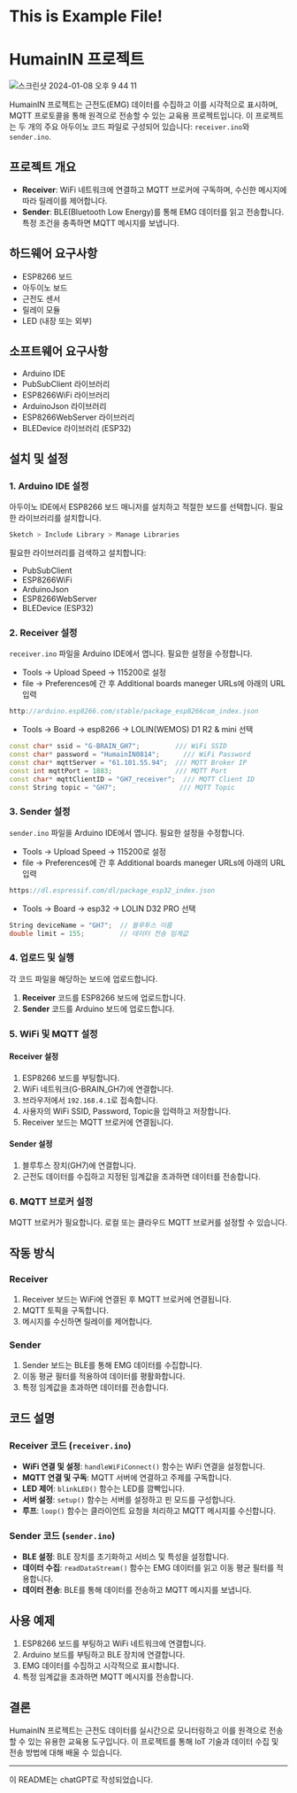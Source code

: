 # This is Example File!

# HumainIN 프로젝트

![스크린샷 2024-01-08 오후 9 44 11](https://github.com/doma17/OrderIt/assets/67214970/8dfd508c-5a5c-4d44-a04c-a3131a9d9674)

HumainIN 프로젝트는 근전도(EMG) 데이터를 수집하고 이를 시각적으로 표시하며, MQTT 프로토콜을 통해 원격으로 전송할 수 있는 교육용 프로젝트입니다. 이 프로젝트는 두 개의 주요 아두이노 코드 파일로 구성되어 있습니다: `receiver.ino`와 `sender.ino`. 

## 프로젝트 개요

- **Receiver**: WiFi 네트워크에 연결하고 MQTT 브로커에 구독하며, 수신한 메시지에 따라 릴레이를 제어합니다.
- **Sender**: BLE(Bluetooth Low Energy)를 통해 EMG 데이터를 읽고 전송합니다. 특정 조건을 충족하면 MQTT 메시지를 보냅니다.

## 하드웨어 요구사항

- ESP8266 보드
- 아두이노 보드
- 근전도 센서
- 릴레이 모듈
- LED (내장 또는 외부)

## 소프트웨어 요구사항

- Arduino IDE
- PubSubClient 라이브러리
- ESP8266WiFi 라이브러리
- ArduinoJson 라이브러리
- ESP8266WebServer 라이브러리
- BLEDevice 라이브러리 (ESP32)

## 설치 및 설정

### 1. Arduino IDE 설정

아두이노 IDE에서 ESP8266 보드 매니저를 설치하고 적절한 보드를 선택합니다. 필요한 라이브러리를 설치합니다.

```bash
Sketch > Include Library > Manage Libraries
```

필요한 라이브러리를 검색하고 설치합니다:
- PubSubClient
- ESP8266WiFi
- ArduinoJson
- ESP8266WebServer
- BLEDevice (ESP32)

### 2. Receiver 설정

`receiver.ino` 파일을 Arduino IDE에서 엽니다. 필요한 설정을 수정합니다.

- Tools → Upload Speed → 115200로 설정
- file → Preferences에 간 후 Additional boards maneger URLs에 아래의 URL 입력
```javascript
http://arduino.esp8266.com/stable/package_esp8266com_index.json
```
- Tools → Board → esp8266 → LOLIN(WEMOS) D1 R2 & mini 선택


```cpp
const char* ssid = "G-BRAIN_GH7";         /// WiFi SSID
const char* password = "HumainIN0814";      /// WiFi Password
const char* mqttServer = "61.101.55.94";  /// MQTT Broker IP
const int mqttPort = 1883;                /// MQTT Port
const char* mqttClientID = "GH7_receiver";  /// MQTT Client ID
const String topic = "GH7";                /// MQTT Topic
```

### 3. Sender 설정

`sender.ino` 파일을 Arduino IDE에서 엽니다. 필요한 설정을 수정합니다.

- Tools → Upload Speed → 115200로 설정
- file → Preferences에 간 후 Additional boards maneger URLs에 아래의 URL 입력
```javascript
https://dl.espressif.com/dl/package_esp32_index.json
```
- Tools → Board → esp32 → LOLIN D32 PRO 선택

```cpp
String deviceName = "GH7";  // 블루투스 이름
double limit = 155;         // 데이터 전송 임계값
```

### 4. 업로드 및 실행

각 코드 파일을 해당하는 보드에 업로드합니다. 

1. **Receiver** 코드를 ESP8266 보드에 업로드합니다.
2. **Sender** 코드를 Arduino 보드에 업로드합니다.

### 5. WiFi 및 MQTT 설정

#### Receiver 설정

1. ESP8266 보드를 부팅합니다.
2. WiFi 네트워크(G-BRAIN_GH7)에 연결합니다.
3. 브라우저에서 `192.168.4.1`로 접속합니다.
4. 사용자의 WiFi SSID, Password, Topic을 입력하고 저장합니다.
5. Receiver 보드는 MQTT 브로커에 연결됩니다.

#### Sender 설정

1. 블루투스 장치(GH7)에 연결합니다.
2. 근전도 데이터를 수집하고 지정된 임계값을 초과하면 데이터를 전송합니다.

### 6. MQTT 브로커 설정

MQTT 브로커가 필요합니다. 로컬 또는 클라우드 MQTT 브로커를 설정할 수 있습니다.

## 작동 방식

### Receiver

1. Receiver 보드는 WiFi에 연결된 후 MQTT 브로커에 연결됩니다.
2. MQTT 토픽을 구독합니다.
3. 메시지를 수신하면 릴레이를 제어합니다.

### Sender

1. Sender 보드는 BLE를 통해 EMG 데이터를 수집합니다.
2. 이동 평균 필터를 적용하여 데이터를 평활화합니다.
3. 특정 임계값을 초과하면 데이터를 전송합니다.

## 코드 설명

### Receiver 코드 (`receiver.ino`)

- **WiFi 연결 및 설정**: `handleWiFiConnect()` 함수는 WiFi 연결을 설정합니다.
- **MQTT 연결 및 구독**: MQTT 서버에 연결하고 주제를 구독합니다.
- **LED 제어**: `blinkLED()` 함수는 LED를 깜빡입니다.
- **서버 설정**: `setup()` 함수는 서버를 설정하고 핀 모드를 구성합니다.
- **루프**: `loop()` 함수는 클라이언트 요청을 처리하고 MQTT 메시지를 수신합니다.

### Sender 코드 (`sender.ino`)

- **BLE 설정**: BLE 장치를 초기화하고 서비스 및 특성을 설정합니다.
- **데이터 수집**: `readDataStream()` 함수는 EMG 데이터를 읽고 이동 평균 필터를 적용합니다.
- **데이터 전송**: BLE를 통해 데이터를 전송하고 MQTT 메시지를 보냅니다.

## 사용 예제

1. ESP8266 보드를 부팅하고 WiFi 네트워크에 연결합니다.
2. Arduino 보드를 부팅하고 BLE 장치에 연결합니다.
3. EMG 데이터를 수집하고 시각적으로 표시합니다.
4. 특정 임계값을 초과하면 MQTT 메시지를 전송합니다.

## 결론

HumainIN 프로젝트는 근전도 데이터를 실시간으로 모니터링하고 이를 원격으로 전송할 수 있는 유용한 교육용 도구입니다. 이 프로젝트를 통해 IoT 기술과 데이터 수집 및 전송 방법에 대해 배울 수 있습니다.

---
이 README는 chatGPT로 작성되었습니다.
